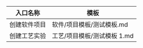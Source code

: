 

| 入口名称   | 模板                |
| ------ | ----------------- |
| 创建软件项目 | 软件/项目模板/测试模板.md   |
| 创建工艺实验 | 工艺/项目模板/测试模板 1.md |

